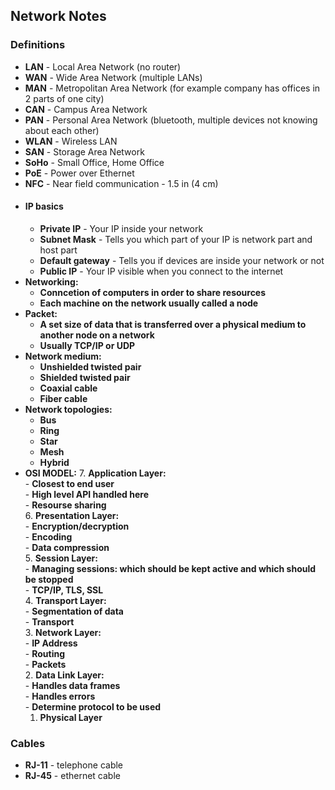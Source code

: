 ## Network Notes

### Definitions
- **LAN** - Local Area Network (no router)
- **WAN** - Wide Area Network (multiple LANs)
- **MAN** - Metropolitan Area Network (for example company has offices in 2 parts of one city)
- **CAN** - Campus Area Network
- **PAN** - Personal Area Network (bluetooth, multiple devices not knowing about each other)
- **WLAN** - Wireless LAN
- **SAN** - Storage Area Network
- **SoHo** - Small Office, Home Office
- **PoE** - Power over Ethernet
- **NFC** - Near field communication - 1.5 in (4 cm)
- #### IP basics
    - **Private IP** - Your IP inside your network
    - **Subnet Mask** - Tells you which part of your IP is network part and host part
    - **Default gateway** - Tells you if devices are inside your network or not
    - **Public IP** - Your IP visible when you connect to the internet
- **Networking:**
    - **Conncetion of computers in order to share resources**
    - **Each machine on the network usually called a node**
- **Packet:**
    - **A set size of data that is transferred over a physical medium to another node on a network**
    - **Usually TCP/IP or UDP**
- **Network medium:**
    - **Unshielded twisted pair**
    - **Shielded twisted pair**
    - **Coaxial cable**
    - **Fiber cable**
- **Network topologies:**
    - **Bus**
    - **Ring**
    - **Star**
    - **Mesh**
    - **Hybrid**
- **OSI MODEL:**
    7. **Application Layer:** <br>
        - **Closest to end user** <br>
        - **High level API handled here** <br>
        - **Resourse sharing** <br>
    6. **Presentation Layer:** <br>
        - **Encryption/decryption** <br>
        - **Encoding** <br>
        - **Data compression** <br>
    5. **Session Layer:** <br>
        - **Managing sessions: which should be kept active and which should be stopped** <br>
        - **TCP/IP, TLS, SSL** <br>
    4. **Transport Layer:** <br>
        - **Segmentation of data** <br>
        - **Transport** <br>
    3. **Network Layer:** <br>
        - **IP Address** <br>
        - **Routing** <br>
        - **Packets** <br>
    2. **Data Link Layer:** <br>
        - **Handles data frames** <br>
        - **Handles errors** <br>
        - **Determine protocol to be used** <br>
    1. **Physical Layer**
### Cables
- **RJ-11** - telephone cable
- **RJ-45** - ethernet cable

